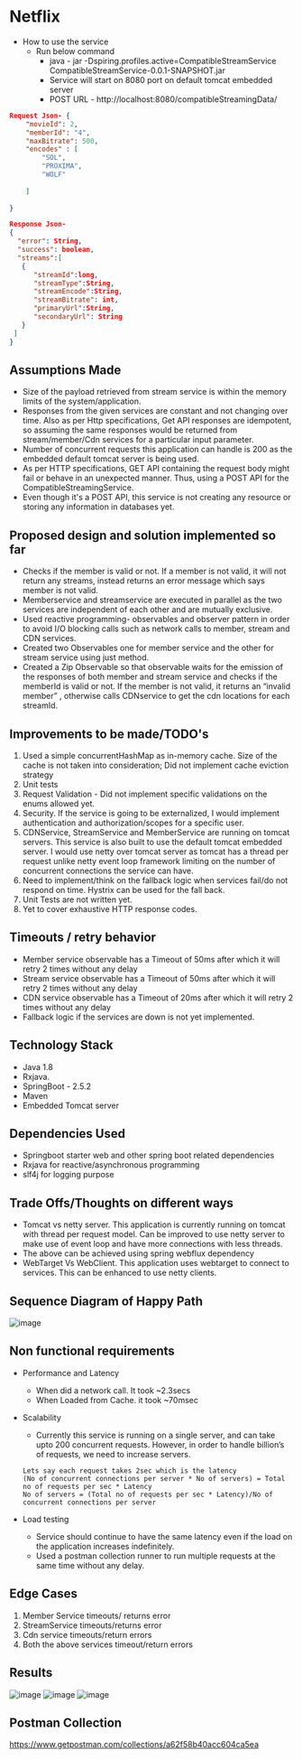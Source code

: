 # Netflix
* How to use the service
   * Run below command 
     * java - jar -Dspiring.profiles.active=CompatibleStreamService CompatibleStreamService-0.0.1-SNAPSHOT.jar
     * Service will start on 8080 port on default tomcat embedded server
     * POST URL - http://localhost:8080/compatibleStreamingData/
``` Json
Request Json- {
    "movieId": 2,
    "memberId": "4",
    "maxBitrate": 500,
    "encodes" : [
        "SOL",
        "PROXIMA",
        "WOLF"
        
    ]
    
}

Response Json-
{
  "error": String,
  "success": boolean,
  "streams":[
   {
      "streamId":long,
      "streamType":String,
      "streamEncode":String,
      "streamBitrate": int,
      "primaryUrl":String,
      "secondaryUrl": String
   }
 ]
}
```
## Assumptions Made
* Size of the payload retrieved from stream service is within the memory limits of the system/application.
* Responses from the given services are constant and not changing over time. Also as per Http specifications, Get API responses are idempotent, so assuming the same responses would be returned from stream/member/Cdn services for a particular input parameter.
* Number of concurrent requests this application can handle is 200 as the embedded default tomcat server is being used.
* As per HTTP specifications, GET API containing the request body might fail or behave in an unexpected manner. Thus, using a POST API for the CompatibleStreamingService. 
* Even though it's a POST API, this service is not creating any resource or storing any information in databases yet.  


## Proposed design and solution implemented so far
* Checks if the member is valid or not. If a member is not valid, it will not return any streams, instead returns an error message which says member is not valid.
* Memberservice and streamservice are executed in parallel as the two services are independent of each other and are mutually exclusive.
* Used reactive programming-  observables and observer pattern in order to avoid I/O blocking calls such as network calls to member, stream and CDN services. 
* Created two Observables one for member service and the other for stream service using just method. 
* Created a Zip Observable so that observable waits for the emission of the responses of both member and stream service and checks if the memberId is valid or not. If the member is not valid, it returns an “invalid member” , otherwise calls CDNservice to get the cdn locations for each streamId.

## Improvements to be made/TODO's
1. Used a simple concurrentHashMap as in-memory cache. Size of the cache is not taken into consideration; Did not implement cache eviction strategy
2. Unit tests
3. Request Validation - Did not implement specific validations on the enums allowed yet.
4. Security. If the service is going to be externalized, I would implement authentication and authorization/scopes for a specific user.
5. CDNService, StreamService and MemberService are running on tomcat servers. This service is also built to use the default tomcat embedded server. I would use netty over tomcat server as tomcat has a thread per request unlike netty event loop framework limiting on the number of concurrent connections the service can have.
6. Need to implement/think on the fallback logic when services fail/do not respond on time. Hystrix can be used for the fall back.
7. Unit Tests are not written yet.
8. Yet to cover exhaustive HTTP response codes.


## Timeouts / retry behavior
* Member service observable  has a Timeout of 50ms after which it will retry 2 times without any delay
* Stream service observable  has a Timeout of 50ms after which it will retry 2 times without any delay
* CDN service observable  has a Timeout of 20ms after which it will retry 2 times without any delay
* Fallback logic if the services are down is not yet implemented.

## Technology Stack
* Java 1.8 
* Rxjava. 
* SpringBoot - 2.5.2
* Maven 
* Embedded Tomcat server


## Dependencies Used
* Springboot starter web and other spring boot related dependencies
* Rxjava for reactive/asynchronous programming
* slf4j for logging purpose


## Trade Offs/Thoughts on different ways
* Tomcat vs netty server. This application is currently running on tomcat with thread per request model. Can be improved to use netty server to make use of event loop and have more connections with less threads. 
* The above can be achieved using spring webflux dependency 
* WebTarget Vs WebClient. This application uses webtarget to connect to services. This can be enhanced to use netty clients. 

## Sequence Diagram of Happy Path 
![image](https://user-images.githubusercontent.com/21701931/124400582-6de98800-dcd8-11eb-8c93-a753f6f47a9e.png)



## Non functional requirements
* Performance and Latency
  * When did a network call. It took ~2.3secs
  * When Loaded from Cache. it took ~70msec

* Scalability
	* Currently this service is running on a single server, and can take upto 200 concurrent requests. However, in order to handle billion’s of requests, we need to increase servers.
   ```
   Lets say each request takes 2sec which is the latency
   (No of concurrent connections per server * No of servers) = Total no of requests per sec * Latency
   No of servers = (Total no of requests per sec * Latency)/No of concurrent connections per server	
   ```
* Load testing
  * Service should continue to have the same latency even if the load on the application increases indefinitely.
  * Used a postman collection runner to run multiple requests at the same time without any delay. 
## Edge Cases
1. Member Service timeouts/ returns error 
2. StreamService timeouts/returns error
3. Cdn service timeouts/return errors
4. Both the above services timeout/return errors
 
## Results
![image](https://user-images.githubusercontent.com/21701931/124400630-b30dba00-dcd8-11eb-9413-f8f3dfbef86a.png)
![image](https://user-images.githubusercontent.com/21701931/124400669-1dbef580-dcd9-11eb-80f6-62734013c98e.png)
![image](https://user-images.githubusercontent.com/21701931/124400710-70001680-dcd9-11eb-91df-67f3b25ffcb4.png)


## Postman Collection
https://www.getpostman.com/collections/a62f58b40acc604ca5ea







